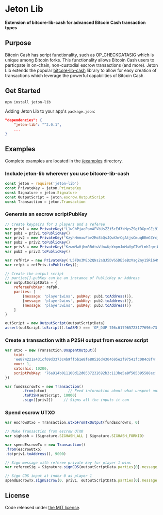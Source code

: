 # Jeton Lib

**Extension of bitcore-lib-cash for advanced Bitcoin Cash transaction types**

## Purpose

Bitcoin Cash has script functionality, such as OP_CHECKDATASIG which is unique among Bitcoin forks. This functionality allows Bitcoin Cash users to particpate in on-chain, non-custodial escrow transactions (and more). Jeton Lib extends the popular [bitcore-lib-cash](https://github.com/bitpay/bitcore/tree/master/packages/bitcore-lib-cash) library to allow for easy creation of transactions which leverage the powerful capabilities of Bitcoin Cash.

## Get Started

```sh
npm install jeton-lib
```

Adding Jeton Lib to your app's `package.json`:

```json
"dependencies": {
    "jeton-lib": "^2.0.1",
    ...
}
```

## Examples

Complete examples are located in the [/examples](https://github.com/jeton-tech/jeton-lib/tree/master/examples) directory.

### Include jeton-lib wherever you use bitcore-lib-cash

```javascript
const jeton = require('jeton-lib')
const PrivateKey = jeton.PrivateKey
const Signature = jeton.Signature
const OutputScript = jeton.escrow.OutputScript
const Transaction = jeton.Transaction
```

### Generate an escrow scriptPubKey

```javascript
// Create keypairs for 3 players and a referee
var priv1 = new PrivateKey("L1wChPjacPamAFVbUsZZi5cEd3kMysZSgfDGprGEj91wTP6sh7KH")
var pub1 = priv1.toPublicKey()
var priv2 = new PrivateKey("KzyhHmmxwFbv2Mo8bQsJQwXhrCgAtjsCmuqBBmGZrcjfTn1Xvzw1")
var pub2 = priv2.toPublicKey()
var priv3 = new PrivateKey("KzwmMwHjbmRRdtwVUowKpYmpnJmMaVyGTwYLmh2qmiWcqgd7W9fG")
var pub3 = priv3.toPublicKey()

var refPriv = new PrivateKey('L5FDo3MEb2QNs2aQJ5DVGSDE5eBzVsgZny15Ri649RjysWAeLkTs')
var refpk = refPriv.toPublicKey();

// Create the output script
// parties[].pubKey can be an instance of PublicKey or Address
var outputScriptData = {
    refereePubKey: refpk,
    parties: [
        {message: 'player1wins', pubKey: pub1.toAddress()},
        {message: 'player2wins', pubKey: pub2.toAddress()},
        {message: 'player3wins', pubKey: pub3.toAddress()}
    ]
}

outScript = new OutputScript(outputScriptData)
assert(outScript.toScript().toASM() === 'OP_DUP 706c617965723177696e73 OP_EQUAL OP_IF OP_DROP 706c617965723177696e73 02d180cd5d509cf23fd2139ea53634bac12d29d0a71d22ad97a59a9379faa3250a OP_CHECKDATASIGVERIFY OP_DUP OP_HASH160 44a45625a1fda976376e7d59d27fc621f9c9d382 OP_ELSE OP_DUP 706c617965723277696e73 OP_EQUAL OP_IF OP_DROP 706c617965723277696e73 02d180cd5d509cf23fd2139ea53634bac12d29d0a71d22ad97a59a9379faa3250a OP_CHECKDATASIGVERIFY OP_DUP OP_HASH160 9383fa6588a176c2592cb2f4008d779293246adb OP_ELSE OP_DUP 706c617965723377696e73 OP_EQUAL OP_IF OP_DROP 706c617965723377696e73 02d180cd5d509cf23fd2139ea53634bac12d29d0a71d22ad97a59a9379faa3250a OP_CHECKDATASIGVERIFY OP_DUP OP_HASH160 b011100d12d0537232692b3c113be5a8f5053955 OP_ENDIF OP_ENDIF OP_ENDIF OP_EQUALVERIFY OP_CHECKSIG')
```

### Create a transaction with a P2SH output from escrow script

```javascript
var utxo = new Transaction.UnspentOutput({ 
    txid:
    'ee874221a431cf09d3373c4b9ffbb1e8fe80526d4304695e2f97541fc084c8f4',
    vout: 1,
    satoshis: 10200,
    scriptPubKey: '76a914b011100d12d0537232692b3c113be5a8f505395588ac' 
})

var fundEscrowTx = new Transaction()
        .from(utxo)          // Feed information about what unspent outputs one can use
        .toP2SH(outScript, 10000)
        .sign([priv2])     // Signs all the inputs it can
```

### Spend escrow UTXO

```javascript
var escrowUtxo = Transaction.utxoFromTxOutput(fundEscrowTx, 0)

// Make Transaction from escrow UTXO
var sighash = (Signature.SIGHASH_ALL | Signature.SIGHASH_FORKID)

var spendEscrowTx = new Transaction()
.from(escrowUtxo)
.to(priv1.toAddress(), 9000)

// Sign message with referee private key for player 1 wins
var refereeSig = Signature.signCDS(outputScriptData.parties[0].message, refPriv)

// Sign CDS input at index 0 as player 1
spendEscrowTx.signEscrow(0, priv1, outputScriptData.parties[0].message, refereeSig, outScript.toScript(), sighash)
```

## License

Code released under [the MIT license](https://github.com/jeton-tech/jeton-lib/blob/master/LICENSE).
